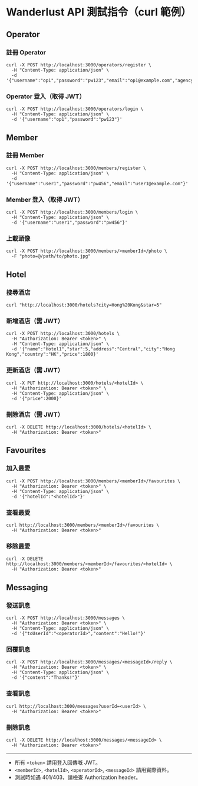 # Wanderlust API 測試指令（curl 範例）

## Operator

### 註冊 Operator
```
curl -X POST http://localhost:3000/operators/register \
  -H "Content-Type: application/json" \
  -d '{"username":"op1","password":"pw123","email":"op1@example.com","agency":"TestAgency"}'
```

### Operator 登入（取得 JWT）
```
curl -X POST http://localhost:3000/operators/login \
  -H "Content-Type: application/json" \
  -d '{"username":"op1","password":"pw123"}'
```

## Member

### 註冊 Member
```
curl -X POST http://localhost:3000/members/register \
  -H "Content-Type: application/json" \
  -d '{"username":"user1","password":"pw456","email":"user1@example.com"}'
```

### Member 登入（取得 JWT）
```
curl -X POST http://localhost:3000/members/login \
  -H "Content-Type: application/json" \
  -d '{"username":"user1","password":"pw456"}'
```

### 上載頭像
```
curl -X POST http://localhost:3000/members/<memberId>/photo \
  -F "photo=@/path/to/photo.jpg"
```

## Hotel

### 搜尋酒店
```
curl "http://localhost:3000/hotels?city=Hong%20Kong&star=5"
```

### 新增酒店（需 JWT）
```
curl -X POST http://localhost:3000/hotels \
  -H "Authorization: Bearer <token>" \
  -H "Content-Type: application/json" \
  -d '{"name":"Hotel1","star":5,"address":"Central","city":"Hong Kong","country":"HK","price":1800}'
```

### 更新酒店（需 JWT）
```
curl -X PUT http://localhost:3000/hotels/<hotelId> \
  -H "Authorization: Bearer <token>" \
  -H "Content-Type: application/json" \
  -d '{"price":2000}'
```

### 刪除酒店（需 JWT）
```
curl -X DELETE http://localhost:3000/hotels/<hotelId> \
  -H "Authorization: Bearer <token>"
```

## Favourites

### 加入最愛
```
curl -X POST http://localhost:3000/members/<memberId>/favourites \
  -H "Authorization: Bearer <token>" \
  -H "Content-Type: application/json" \
  -d '{"hotelId":"<hotelId>"}'
```

### 查看最愛
```
curl http://localhost:3000/members/<memberId>/favourites \
  -H "Authorization: Bearer <token>"
```

### 移除最愛
```
curl -X DELETE http://localhost:3000/members/<memberId>/favourites/<hotelId> \
  -H "Authorization: Bearer <token>"
```

## Messaging

### 發送訊息
```
curl -X POST http://localhost:3000/messages \
  -H "Authorization: Bearer <token>" \
  -H "Content-Type: application/json" \
  -d '{"toUserId":"<operatorId>","content":"Hello!"}'
```

### 回覆訊息
```
curl -X POST http://localhost:3000/messages/<messageId>/reply \
  -H "Authorization: Bearer <token>" \
  -H "Content-Type: application/json" \
  -d '{"content":"Thanks!"}'
```

### 查看訊息
```
curl http://localhost:3000/messages?userId=<userId> \
  -H "Authorization: Bearer <token>"
```

### 刪除訊息
```
curl -X DELETE http://localhost:3000/messages/<messageId> \
  -H "Authorization: Bearer <token>"
```

---

- 所有 `<token>` 請用登入回傳嘅 JWT。
- `<memberId>`, `<hotelId>`, `<operatorId>`, `<messageId>` 請用實際資料。
- 測試時如遇 401/403，請檢查 Authorization header。
